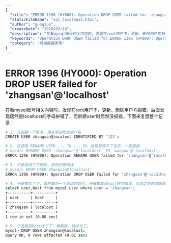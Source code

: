 ```yaml
---
{
  "title": "ERROR 1396 (HY000): Operation DROP USER failed for 'zhangsan'@'localhost'",
  "staticFileName": "sql_localhost.html",
  "author": "guoqzuo",
  "createDate": "2020/02/18",
  "description": "在看mysql账号相关内容时，发现在root用户下，更新、删除用户均报错。后面发现居然是localhost的字母拼错了，但新建user时居然没报错。下面来复盘整个记录:",
  "keywords": "Operation DROP USER failed for,ERROR 1396 (HY000): Operation DROP USER failed for",
  "category": "后端数据库等"
}
---
```


# ERROR 1396 (HY000): Operation DROP USER failed for 'zhangsan'@'localhost'

在看mysql账号相关内容时，发现在root用户下，更新、删除用户均报错。后面发现居然是localhost的字母拼错了，但新建user时居然没报错。下面来复盘整个记录：

```bash
# 1. 先创建一个账号，用来测试修改用户名
CREATE USER zhangsan@localost IDENTIFIED BY '123';

# 2. 在使用 RENAME USER ... TO ... 时，发现更改不了名字，一直报错
# mysql> RENAME USER 'zhangsan'@'localhost' TO 'wangwu'@'localhost';
ERROR 1396 (HY000): Operation RENAME USER failed for 'zhangsan'@'localhost'

# 3. 于是我试了下删除，发现还是错误
# mysql> DROP USER zhangsan@localhost;
ERROR 1396 (HY000): Operation DROP USER failed for 'zhangsan'@'localhost'

# 4. 于是搜索了下，偶然看到一个测试的命令，仔细看发现host拼写错误，而我之前修改删除时host的localhost都是拼写正确的，所以没匹配到
select user,host from mysql.user where user = 'zhangsan';
+----------+----------+
| user     | host     |
+----------+----------+
| zhangsan | localost |
+----------+----------+
1 row in set (0.00 sec)

# 5. 于是我将host改了下，再删除，就成功了。
mysql> DROP USER zhangsan@localost;
Query OK, 0 rows affected (0.01 sec)
```